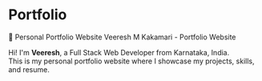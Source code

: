 # Portfolio
🚀 Personal Portfolio Website
Veeresh M Kakamari - Portfolio Website

Hi! I'm **Veeresh**, a Full Stack Web Developer from Karnataka, India.  
This is my personal portfolio website where I showcase my projects, skills, and resume.
